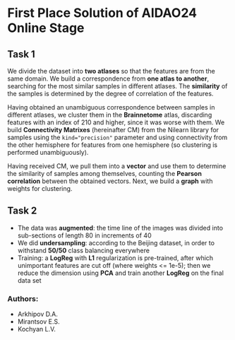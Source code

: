 # First Place Solution of AIDAO24 Online Stage

## Task 1
We divide the dataset into **two atlases** so that the features are from the same domain. We build a correspondence from **one atlas to another**, searching for the most similar samples in different atlases. The **similarity** of the samples is determined by the degree of correlation of the features.

Having obtained an unambiguous correspondence between samples in different atlases, we cluster them in the **Brainnetome** atlas, discarding features with an index of 210 and higher, since it was worse with them. We build **Connectivity Matrixes** (hereinafter CM) from the Nilearn library for samples using the `kind="precision"` parameter and using connectivity from the other hemisphere for features from one hemisphere (so clustering is performed unambiguously).

Having received CM, we pull them into a **vector** and use them to determine the similarity of samples among themselves, counting the **Pearson correlation** between the obtained vectors. Next, we build a **graph** with weights for clustering. 

## Task 2
- The data was **augmented**: the time line of the images was divided into sub-sections of length 80 in increments of 40
- We did **undersampling**: according to the Beijing dataset, in order to withstand **50/50** class balancing everywhere
- Training: a **LogReg** with **L1** regularization is pre-trained, after which unimportant features are cut off (where weights <= 1e-5); then we reduce the dimension using **PCA** and train another **LogReg** on the final data set

### Authors: 

- Arkhipov D.A.
- Mirantsov E.S.
- Kochyan L.V.
